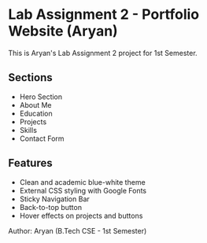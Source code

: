 # Lab Assignment 2 - Portfolio Website (Aryan)

This is Aryan's Lab Assignment 2 project for 1st Semester.

## Sections
- Hero Section
- About Me
- Education
- Projects
- Skills
- Contact Form

## Features
- Clean and academic blue-white theme
- External CSS styling with Google Fonts
- Sticky Navigation Bar
- Back-to-top button
- Hover effects on projects and buttons

Author: Aryan (B.Tech CSE - 1st Semester)
